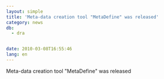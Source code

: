 ```yaml
---
layout: simple
title: 'Meta-data creation tool "MetaDefine" was released'
category: news
db:
  - dra


date: 2010-03-08T16:55:46
lang: en
---
```


Meta-data creation tool "MetaDefine" was released
